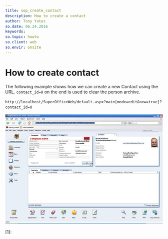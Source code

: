 ```yaml
---
title: sop_create_contact
description: How to create a contact
author: Tony Yates
so.date: 06.24.2016
keywords:
so.topic: howto
so.client: web
so.envir: onsite
---
```


# How to create contact

The following example shows how we can create a new Contact using the URL. `contact_id=0` on the end is used to clear the person archive.

`http://localhost/SuperOfficeWeb/default.aspx?main[mode=edit&new=true]?contact_id=0`

![07][img1]

<!-- Referenced links -->
[1]:

<!-- Referenced images -->
[img1]: media/image007.jpg
